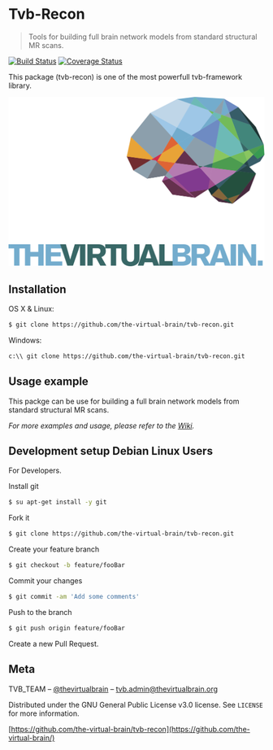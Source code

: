 # Tvb-Recon
> Tools for building full brain network models from standard structural MR scans.

[![Build Status](https://travis-ci.org/the-virtual-brain/tvb-recon.svg?branch=master)](https://travis-ci.org/the-virtual-brain/tvb-recon) [![Coverage Status](https://coveralls.io/repos/github/the-virtual-brain/tvb-recon/badge.svg)](https://coveralls.io/github/the-virtual-brain/tvb-recon)


This package (tvb-recon) is one of the most powerfull tvb-framework library.

![](TVB_logo.svg)

## Installation

OS X & Linux:

```sh
$ git clone https://github.com/the-virtual-brain/tvb-recon.git
```

Windows:

```sh
c:\\ git clone https://github.com/the-virtual-brain/tvb-recon.git
```

## Usage example

This packge can be use for building a full brain network models from standard structural MR scans.

_For more examples and usage, please refer to the [Wiki][wiki]._

## Development setup Debian Linux Users

For Developers.

Install git

```sh
$ su apt-get install -y git
```
Fork it
```sh
$ git clone https://github.com/the-virtual-brain/tvb-recon.git
```
Create your feature branch
```sh
$ git checkout -b feature/fooBar
```
Commit your changes
```sh
$ git commit -am 'Add some comments'
```
Push to the branch
```sh
$ git push origin feature/fooBar
```
Create a new Pull Request.


## Meta

TVB_TEAM – [@thevirtualbrain](https://twitter.com/thevirtualbrain) – tvb.admin@thevirtualbrain.org

Distributed under the GNU General Public License v3.0 license. See ``LICENSE`` for more information.

[https://github.com/the-virtual-brain/tvb-recon](https://github.com/the-virtual-brain/)


<!-- Markdown link & img dfn's -->

[wiki]: http://docs.thevirtualbrain.org/

